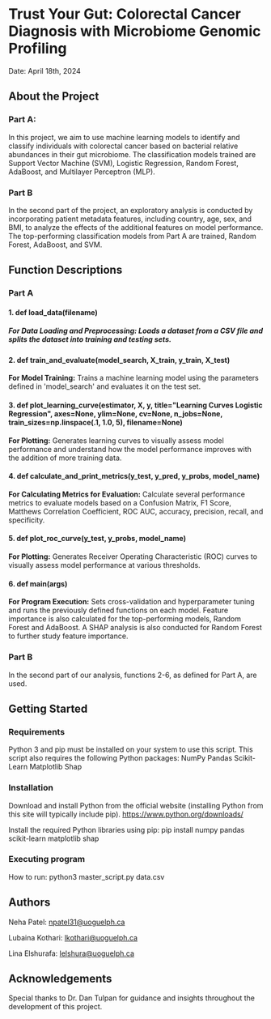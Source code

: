 # Trust Your Gut: Colorectal Cancer Diagnosis with Microbiome Genomic Profiling
Date: April 18th, 2024

## About the Project
### Part A:
In this project, we aim to use machine learning models to identify and classify individuals with colorectal cancer based on bacterial relative abundances in their gut microbiome.
The classification models trained are Support Vector Machine (SVM), Logistic Regression, Random Forest, AdaBoost, and Multilayer Perceptron (MLP).

### Part B
In the second part of the project, an exploratory analysis is conducted by incorporating patient metadata features, including country, age, sex, and BMI, to analyze the effects of the additional features on model performance. The top-performing classification models from Part A are trained, Random Forest, AdaBoost, and SVM.

## Function Descriptions
### Part A
#### 1. def load_data(filename)
##### **For Data Loading and Preprocessing:** Loads a dataset from a CSV file and splits the dataset into training and testing sets.

#### 2. def train_and_evaluate(model_search, X_train, y_train, X_test)
**For Model Training:** Trains a machine learning model using the parameters defined in 'model_search' and evaluates it on the test set.

#### 3. def plot_learning_curve(estimator, X, y, title="Learning Curves Logistic Regression", axes=None, ylim=None, cv=None, n_jobs=None, train_sizes=np.linspace(.1, 1.0, 5), filename=None)
**For Plotting:** Generates learning curves to visually assess model performance and understand how the model performance improves with the addition of more training data.

#### 4. def calculate_and_print_metrics(y_test, y_pred, y_probs, model_name)
**For Calculating Metrics for Evaluation:** Calculate several performance metrics to evaluate models based on a Confusion Matrix, F1 Score, Matthews Correlation Coefficient, ROC AUC, accuracy, precision, recall, and specificity.

#### 5. def plot_roc_curve(y_test, y_probs, model_name)
**For Plotting:** Generates Receiver Operating Characteristic (ROC) curves to visually assess model performance at various thresholds.

#### 6. def main(args)
**For Program Execution:** Sets cross-validation and hyperparameter tuning and runs the previously defined functions on each model. Feature importance is also calculated for the top-performing models, Random Forest and AdaBoost. A SHAP analysis is also conducted for Random Forest to further study feature importance.

### Part B
In the second part of our analysis, functions 2-6, as defined for Part A, are used. 

## Getting Started
### Requirements
Python 3 and pip must be installed on your system to use this script.
This script also requires the following Python packages:
NumPy
Pandas
Scikit-Learn
Matplotlib
Shap

### Installation
Download and install Python from the official website (installing Python from this site will typically include pip). 
https://www.python.org/downloads/

Install the required Python libraries using pip:
pip install numpy pandas scikit-learn matplotlib shap

### Executing program
How to run:   python3  master_script.py  data.csv

## Authors
Neha Patel:
npatel31@uoguelph.ca

Lubaina Kothari:
lkothari@uoguelph.ca

Lina Elshurafa:
lelshura@uoguelph.ca

## Acknowledgements
Special thanks to Dr. Dan Tulpan for guidance and insights throughout the development of this project.
